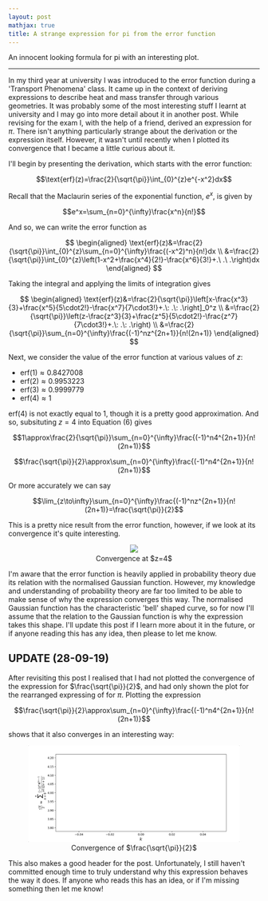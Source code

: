 ```yaml
---
layout: post
mathjax: true
title: A strange expression for pi from the error function 
---
```


An innocent looking formula for pi with an interesting plot.

---

In my third year at university I was introduced to the error function during a 'Transport Phenomena' class. It came up in the context of deriving expressions to describe heat and mass transfer through various geometries. It was probably some of the most interesting stuff I learnt at university and I may go into more detail about it in another post. While revising for the exam I, with the help of a friend, derived an expression for $\pi$. There isn't anything particularly strange about the derivation or the expression itself. However, it wasn't until recently when I plotted its convergence that I became a little curious about it.

I'll begin by presenting the derivation, which starts with the error function:

  $$\text{erf}(z)=\frac{2}{\sqrt{\pi}}\int_{0}^{z}e^{-x^2}dx$$

Recall that the Maclaurin series of the exponential function, $e^x$, is given by

  $$e^x=\sum_{n=0}^{\infty}\frac{x^n}{n!}$$

And so, we can write the error function as

  $$
    \begin{aligned}
      \text{erf}(z)&=\frac{2}{\sqrt{\pi}}\int_{0}^{z}\sum_{n=0}^{\infty}\frac{(-x^2)^n}{n!}dx \\ 
      &=\frac{2}{\sqrt{\pi}}\int_{0}^{z}\left(1-x^2+\frac{x^4}{2!}-\frac{x^6}{3!}+.\ .\ .\right)dx
    \end{aligned}
  $$

Taking the integral and applying the limits of integration gives
  
  $$
    \begin{aligned}
      \text{erf}(z)&=\frac{2}{\sqrt{\pi}}\left[x-\frac{x^3}{3}+\frac{x^5}{5\cdot2!}-\frac{x^7}{7\cdot3!}+.\: .\: .\right]_0^z \\
      &=\frac{2}{\sqrt{\pi}}\left(z-\frac{z^3}{3}+\frac{z^5}{5\cdot2!}-\frac{z^7}{7\cdot3!}+.\: .\: .\right) \\
      &=\frac{2}{\sqrt{\pi}}\sum_{n=0}^{\infty}\frac{(-1)^nz^{2n+1}}{n!(2n+1)}
    \end{aligned}
  $$
  
Next, we consider the value of the error function at various values of $z$:

  * $\text{erf}(1)\approx0.8427008$
  * $\text{erf}(2)\approx0.9953223$
  * $\text{erf}(3)\approx0.9999779$
  * $\text{erf}(4)\approx1$

$\text{erf}(4)$ is not exactly equal to $1$, though it is a pretty good approximation. And so, subsituting $z=4$ into Equation (6) gives

  $$1\approx\frac{2}{\sqrt{\pi}}\sum_{n=0}^{\infty}\frac{(-1)^n4^{2n+1}}{n!(2n+1)}$$
  
  $$\frac{\sqrt{\pi}}{2}\approx\sum_{n=0}^{\infty}\frac{(-1)^n4^{2n+1}}{n!(2n+1)}$$

Or more accurately we can say

  $$\lim_{z\to\infty}\sum_{n=0}^{\infty}\frac{(-1)^nz^{2n+1}}{n!(2n+1)}=\frac{\sqrt{\pi}}{2}$$

This is a pretty nice result from the error function, however, if we look at its convergence it's quite interesting.

<center>
  <figure>
    <img src="https://raw.githubusercontent.com/aymenhafeez/aymenhafeez.github.io/master/images/haf-har.gif">
    <figcaption>Convergence at $z=4$</figcaption>
  </figure>
</center>

I'm aware that the error function is heavily applied in probability theory due its relation with the normalised Gaussian function. However, my knowledge and understanding of probability theory are far too limited to be able to make sense of why the expression converges this way. The normalised Gaussian function has the characteristic 'bell' shaped curve, so for now I'll assume that the relation to the Gaussian function is why the expression takes this shape. I'll update this post if I learn more about it in the future, or if anyone reading this has any idea, then please to let me know.

## UPDATE $(28$-$09$-$19)$

After revisiting this post I realised that I had not plotted the convergence of the expression for $\frac{\sqrt{\pi}}{2}$, and had only shown the plot for the rearranged expressing of for $\pi$. Plotting the expression

  $$\frac{\sqrt{\pi}}{2}\approx\sum_{n=0}^{\infty}\frac{(-1)^n4^{2n+1}}{n!(2n+1)}$$

shows that it also converges in an interesting way:

<center>
  <figure>
    <img src="https://raw.githubusercontent.com/aymenhafeez/aymenhafeez.github.io/master/images/haf-har2.gif">
    <figcaption>Convergence of $\frac{\sqrt{\pi}}{2}$</figcaption>
  </figure>
</center>

This also makes a good header for the post. Unfortunately, I still haven't committed enough time to truly understand why this expression behaves the way it does. If anyone who reads this has an idea, or if I'm missing something then let me know!
